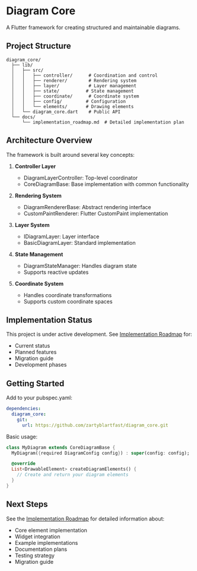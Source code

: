# Diagram Core

A Flutter framework for creating structured and maintainable diagrams.

## Project Structure

```
diagram_core/
  ├── lib/
  │   ├── src/
  │   │   ├── controller/      # Coordination and control
  │   │   ├── renderer/        # Rendering system
  │   │   ├── layer/           # Layer management
  │   │   ├── state/          # State management
  │   │   ├── coordinate/      # Coordinate system
  │   │   ├── config/         # Configuration
  │   │   └── elements/       # Drawing elements
  │   └── diagram_core.dart    # Public API
  └── docs/
      └── implementation_roadmap.md  # Detailed implementation plan
```

## Architecture Overview

The framework is built around several key concepts:

1. **Controller Layer**
   - DiagramLayerController: Top-level coordinator
   - CoreDiagramBase: Base implementation with common functionality

2. **Rendering System**
   - DiagramRendererBase: Abstract rendering interface
   - CustomPaintRenderer: Flutter CustomPaint implementation

3. **Layer System**
   - IDiagramLayer: Layer interface
   - BasicDiagramLayer: Standard implementation

4. **State Management**
   - DiagramStateManager: Handles diagram state
   - Supports reactive updates

5. **Coordinate System**
   - Handles coordinate transformations
   - Supports custom coordinate spaces

## Implementation Status

This project is under active development. See [Implementation Roadmap](docs/implementation_roadmap.md) for:
- Current status
- Planned features
- Migration guide
- Development phases

## Getting Started

Add to your pubspec.yaml:
```yaml
dependencies:
  diagram_core:
    git:
      url: https://github.com/zartyblartfast/diagram_core.git
```

Basic usage:
```dart
class MyDiagram extends CoreDiagramBase {
  MyDiagram({required DiagramConfig config}) : super(config: config);

  @override
  List<DrawableElement> createDiagramElements() {
    // Create and return your diagram elements
  }
}
```

## Next Steps

See the [Implementation Roadmap](docs/implementation_roadmap.md) for detailed information about:
- Core element implementation
- Widget integration
- Example implementations
- Documentation plans
- Testing strategy
- Migration guide
